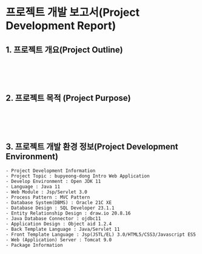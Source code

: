 # 프로젝트 개발 보고서(Project Development Report)
## 1. 프로젝트 개요(Project Outline)

<br><br><br>

## 2. 프로젝트 목적 (Project Purpose)

<br><br><br>


## 3. 프로젝트 개발 환경 정보(Project Development Environment)

    - Project Development Information
    - Project Topic : bupyeong-dong Intro Web Application
    - Develop Environment : Open JDK 11
    - Language : Java 11
    - Web Module : Jsp/Servlet 3.0
    - Process Pattern : MVC Pattern
    - Database System(DBMS) : Oracle 21C XE
    - Database Design : SQL Developer 23.1.1
    - Entity Relationship Design : draw.io 20.8.16
    - Java Database Connector : ojdbc11
    - Application Design : Object aid 1.2.4
    - Back Template Language : Java/Servlet 11
    - Front Template Language : Jsp(JSTL/EL) 3.0/HTML5/CSS3/Javascript ES5
    - Web (Application) Server : Tomcat 9.0
    - Package Information

<br><br><br>